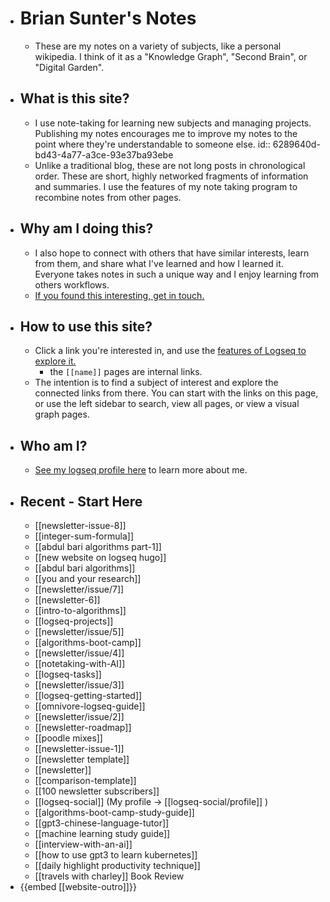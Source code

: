 

- # Brian Sunter's Notes
	- These are my notes on a variety of subjects, like a personal wikipedia. I think of it as a "Knowledge Graph", "Second Brain", or "Digital Garden".
- ## What is this site?
	- I use note-taking for learning new subjects and managing projects. Publishing my notes encourages me to improve my notes to the point where they're understandable to someone else.
	  id:: 6289640d-bd43-4a77-a3ce-93e37ba93ebe
	- Unlike a traditional blog, these are not long posts in chronological order. These are short, highly networked fragments of information and summaries. I use the features of my note taking program to recombine notes from other pages.
- ## Why am I doing this?
	- I also hope to connect with others that have similar interests, learn from them, and share what I've learned and how I learned it. Everyone takes notes in such a unique way and I enjoy learning from others workflows.
	- [If you found this interesting, get in touch.](https://twitter.com/Bsunter)
- ## How to use this site?
	- Click a link you're interested in, and use the [features of Logseq to explore it.](https://docs.logseq.com/#/page/Contents)
		- the `[[name]]` pages are internal links.
	- The intention is to find a subject of interest and explore the connected links from there. You can start with the links on this page, or use the left sidebar to search, view all pages, or view a visual graph pages.
- ## Who am I?
	- [See my logseq profile here]([[logseq-social/profile]]) to learn more about me.
- ## Recent - Start Here
	- [[newsletter-issue-8]]
	- [[integer-sum-formula]]
	- [[abdul bari algorithms part-1]]
	- [[new website on logseq hugo]]
	- [[abdul bari algorithms]]
	- [[you and your research]]
	- [[newsletter/issue/7]]
	- [[newsletter-6]]
	- [[intro-to-algorithms]]
	- [[logseq-projects]]
	- [[newsletter/issue/5]]
	- [[algorithms-boot-camp]]
	- [[newsletter/issue/4]]
	- [[notetaking-with-AI]]
	- [[logseq-tasks]]
	- [[newsletter/issue/3]]
	- [[logseq-getting-started]]
	- [[omnivore-logseq-guide]]
	- [[newsletter/issue/2]]
	- [[newsletter-roadmap]]
	- [[poodle mixes]]
	- [[newsletter-issue-1]]
	- [[newsletter template]]
	- [[newsletter]]
	- [[comparison-template]]
	- [[100 newsletter subscribers]]
	- [[logseq-social]] (My profile -> [[logseq-social/profile]] )
	- [[algorithms-boot-camp-study-guide]]
	- [[gpt3-chinese-language-tutor]]
	- [[machine learning study guide]]
	- [[interview-with-an-ai]]
	- [[how to use gpt3 to learn kubernetes]]
	- [[daily highlight productivity technique]]
	- [[travels with charley]] Book Review
- {{embed [[website-outro]]}}